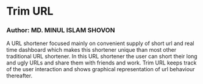 # Trim URL
### Author: MD. MINUL ISLAM SHOVON

A URL shortener focused mainly on convenient supply of short url and real time dashboard which makes this shortener unique than most other traditional URL shortener. In this URL shortener the user can short their long and ugly URLs and share them with friends and work. Trim URL keeps track of the user interaction and shows graphical representation of url behaviour thereafter.
